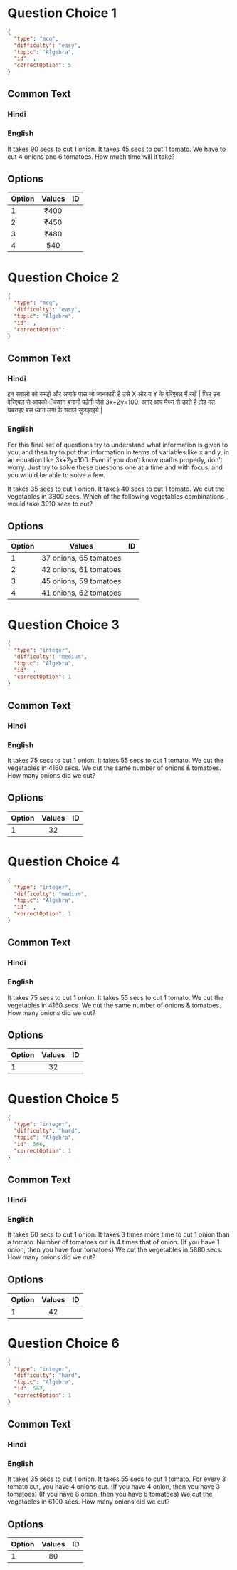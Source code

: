 
# Question Choice 1
```json
{
  "type": "mcq",
  "difficulty": "easy",
  "topic": "Algebra",
  "id": ,
  "correctOption": 5
}
```

## Common Text

### Hindi


### English
It takes 90 secs to cut 1 onion.
It takes 45 secs to cut 1 tomato.
We have to cut 4 onions and 6 tomatoes.
How much time will it take?

## Options
| Option | Values | ID |
|:---|:---:|:---:|
| 1 | ₹400 | |
| 2 | ₹450 | |
| 3 | ₹480 | |
| 4 | 540 | |

# Question Choice 2
```json
{
  "type": "mcq",
  "difficulty": "easy",
  "topic": "Algebra",
  "id": ,
  "correctOption": 
}
```

## Common Text

### Hindi
इन सवालो को समझे और अप्पके पास जो जानकारी है उसे X और य Y के वेरिएबल मैं रखें | फिर उन वेरिएबल से आपको ेकशन बनानी पड़ेगी जैसे 3x+2y=100. अगर आप मैथ्स से डरते है तोह मत घबराइए बस ध्यान लगा के सवाल सुलझाइये | 


### English
For this final set of questions try to understand what information is given to you, and then try to put that information in terms of variables like x and y, in an equation like 3x+2y=100. Even if you don’t know maths properly, don’t worry. Just try to solve these questions one at a time and with focus, and you would be able to solve a few.

It takes 35 secs to cut 1 onion.
It takes 40 secs to cut 1 tomato.
We cut the vegetables in 3800 secs.
Which of the following vegetables combinations
would take 3910 secs to cut?

## Options
| Option | Values | ID |
|:---|:---:|:---:|
| 1 | 37 onions, 65 tomatoes | |
| 2 | 42 onions, 61 tomatoes | |
| 3 | 45 onions, 59 tomatoes | |
| 4 | 41 onions, 62 tomatoes | |

# Question Choice 3
```json
{
  "type": "integer",
  "difficulty": "medium",
  "topic": "Algebra",
  "id": ,
  "correctOption": 1
}
```

## Common Text

### Hindi

### English
It takes 75 secs to cut 1 onion.
It takes 55 secs to cut 1 tomato.
We cut the vegetables in 4160 secs.
We cut the same number of onions & tomatoes.
How many onions did we cut?

## Options
| Option | Values | ID |
|:---|:---:|:---:|
| 1 | 32 | |

# Question Choice 4
```json
{
  "type": "integer",
  "difficulty": "medium",
  "topic": "Algebra",
  "id": ,
  "correctOption": 1
}
```

## Common Text

### Hindi

### English
It takes 75 secs to cut 1 onion.
It takes 55 secs to cut 1 tomato.
We cut the vegetables in 4160 secs.
We cut the same number of onions & tomatoes.
How many onions did we cut?


## Options
| Option | Values | ID |
|:---|:---:|:---:|
| 1 | 32 | |

# Question Choice 5
```json
{
  "type": "integer",
  "difficulty": "hard",
  "topic": "Algebra",
  "id": 566,
  "correctOption": 1
}
```

## Common Text

### Hindi


### English
It takes 60 secs to cut 1 onion.
It takes 3 times more time to cut 1 onion than a tomato.
Number of tomatoes cut is 4 times that of onion.
(If you have 1 onion, then you have four tomatoes)
We cut the vegetables in 5880 secs.
How many onions did we cut?

## Options
| Option | Values | ID |
|:---|:---:|:---:|
| 1 | 42 | |

# Question Choice 6
```json
{
  "type": "integer",
  "difficulty": "hard",
  "topic": "Algebra",
  "id": 567,
  "correctOption": 1
}
```

## Common Text

### Hindi

### English
It takes 35 secs to cut 1 onion.
It takes 55 secs to cut 1 tomato.
For every 3 tomato cut, you have 4 onions cut.
(If you have 4 onion, then you have 3 tomatoes)
(If you have 8 onion, then you have 6 tomatoes)
We cut the vegetables in 6100 secs.
How many onions did we cut?

## Options
| Option | Values | ID |
|:---|:---:|:---:|
| 1 | 80 | |
